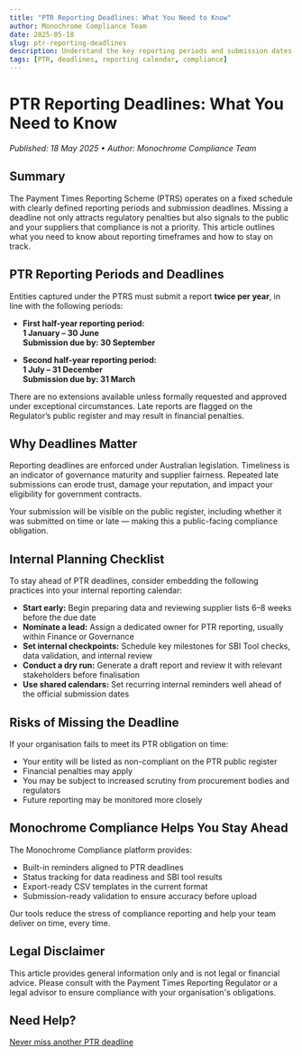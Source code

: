 ```yaml
---
title: "PTR Reporting Deadlines: What You Need to Know"
author: Monochrome Compliance Team
date: 2025-05-18
slug: ptr-reporting-deadlines
description: Understand the key reporting periods and submission dates for the Payment Times Reporting Scheme so your business never misses a deadline.
tags: [PTR, deadlines, reporting calendar, compliance]
---
```


# PTR Reporting Deadlines: What You Need to Know

<div style="font-size: 0.875rem"><em>Published: 18 May 2025 • Author: Monochrome Compliance Team</em></div>

## Summary

The Payment Times Reporting Scheme (PTRS) operates on a fixed schedule with clearly defined reporting periods and submission deadlines. Missing a deadline not only attracts regulatory penalties but also signals to the public and your suppliers that compliance is not a priority. This article outlines what you need to know about reporting timeframes and how to stay on track.

## PTR Reporting Periods and Deadlines

Entities captured under the PTRS must submit a report **twice per year**, in line with the following periods:

- **First half-year reporting period:**  
  **1 January – 30 June**  
  **Submission due by: 30 September**

- **Second half-year reporting period:**  
  **1 July – 31 December**  
  **Submission due by: 31 March**

There are no extensions available unless formally requested and approved under exceptional circumstances. Late reports are flagged on the Regulator’s public register and may result in financial penalties.

## Why Deadlines Matter

Reporting deadlines are enforced under Australian legislation. Timeliness is an indicator of governance maturity and supplier fairness. Repeated late submissions can erode trust, damage your reputation, and impact your eligibility for government contracts.

Your submission will be visible on the public register, including whether it was submitted on time or late — making this a public-facing compliance obligation.

## Internal Planning Checklist

To stay ahead of PTR deadlines, consider embedding the following practices into your internal reporting calendar:

- **Start early:** Begin preparing data and reviewing supplier lists 6–8 weeks before the due date
- **Nominate a lead:** Assign a dedicated owner for PTR reporting, usually within Finance or Governance
- **Set internal checkpoints:** Schedule key milestones for SBI Tool checks, data validation, and internal review
- **Conduct a dry run:** Generate a draft report and review it with relevant stakeholders before finalisation
- **Use shared calendars:** Set recurring internal reminders well ahead of the official submission dates

## Risks of Missing the Deadline

If your organisation fails to meet its PTR obligation on time:

- Your entity will be listed as non-compliant on the PTR public register
- Financial penalties may apply
- You may be subject to increased scrutiny from procurement bodies and regulators
- Future reporting may be monitored more closely

## Monochrome Compliance Helps You Stay Ahead

The Monochrome Compliance platform provides:

- Built-in reminders aligned to PTR deadlines
- Status tracking for data readiness and SBI tool results
- Export-ready CSV templates in the current format
- Submission-ready validation to ensure accuracy before upload

Our tools reduce the stress of compliance reporting and help your team deliver on time, every time.

## Legal Disclaimer

This article provides general information only and is not legal or financial advice. Please consult with the Payment Times Reporting Regulator or a legal advisor to ensure compliance with your organisation's obligations.

## Need Help?

[Never miss another PTR deadline](https://monochrome-compliance.com)
